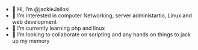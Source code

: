 - 👋 Hi, I’m @jackieJailosi
- 👀 I’m interested in computer Networking, server administartio, Linux and web development
- 🌱 I’m currently learning php and linux
- 💞️ I’m looking to collaborate on scripting and any hands on things to jack up my memory


<!---
jackieJailosi/jackieJailosi is a ✨ special ✨ repository because its `README.md` (this file) appears on your GitHub profile.
You can click the Preview link to take a look at your changes.
--->
